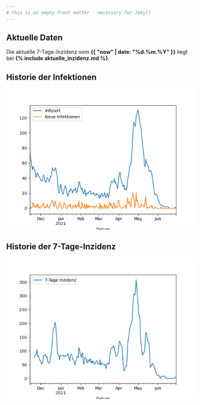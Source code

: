 ```yaml
---
# this is an empty front matter - necessary for Jekyll
---
```


## Aktuelle Daten

Die aktuelle 7-Tage-Inzidenz vom **{{ "now" | date: "%d.%m.%Y" }}** liegt bei **{% include aktuelle_inzidenz.md %}**.

## Historie der Infektionen

![Corona-Infektionen in Stutensee](infektionen.png)

## Historie der 7-Tage-Inzidenz

![7-Tage-Inzidenz in Stutensee](inzidenz.png)
